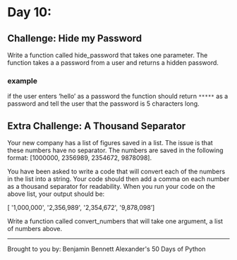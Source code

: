 # Day 10: 

## Challenge: Hide my Password
Write a function called hide_password that takes one parameter. The function takes a a password from a user and returns a hidden password.

### example 
if the user enters ‘hello’ as a password the function should return
`*****`
as a password and tell the user that the password is 5 characters long.

## Extra Challenge: A Thousand Separator
Your new company has a list of figures saved in a list. The issue is that these numbers have no separator. The numbers are saved in the following format:
[1000000, 2356989, 2354672, 9878098].

You have been asked to write a code that will convert each of the numbers in the list into a string. Your code should then add a comma on each number as a thousand separator for readability. When you run your code on the above list, your output should be:

[ '1,000,000', '2,356,989', '2,354,672', '9,878,098’]

Write a function called convert_numbers that will take one argument, a list of numbers above.

---
Brought to you by: Benjamin Bennett Alexander's 50 Days of Python